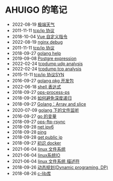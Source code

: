 # AHUIGO 的笔记
- 2022-08-19 [极端天气](/b/news/weather)
- 2011-11-11 [tcp/ip 协议](/b/net/net-tcpip)
- 2018-10-04 [Vue 自定义指令](/b/ria/vue/vue-project)
- 2022-08-19 [nginx debug](/b/nginx/nginx-debug-log)
- 2011-11-11 [tcp/ip 协议](/b/net/net-tcpip)
- 2018-09-27 [golang help](/b/go/11.go-begin-help)
- 2019-09-08 [Postgre expression](/b/db/pg-expr-execute)
- 2022-02-24 [tcpdump udp analysis](/b/net/net-tcpdump-udp)
- 2022-02-24 [tcpdump tcp analysis](/b/net/net-tcpdump-tcp)
- 2015-11-11 [tcp/ip 协议SYN](/b/net/net-tcp-queue)
- 2016-09-27 [golang pkg 开发包](/b/go/go-pkg-publish)
- 2022-06-18 [shell 表达式](/b/c/shell-expr)
- 2018-09-27 [ops-process-ps](/b/c/ops-process-ps)
- 2018-09-26 [如何避免深度递归](/b/algorithm/func-tail-call)
- 2018-09-27 [Golang：Array and slice](/b/go/go-array-slice)
- 2020-07-09 [golang 下的文件监听](/b/go/go-file-watch)
- 2016-09-27 [go 的变量](/b/go/go-var)
- 2018-09-27 [ops-ftp-rsync](/b/c/ops-ftp-rsync)
- 2018-09-28 [net ipv6](/b/net/net-ipv6)
- 2018-09-28 [ping](/b/net/net-ip-ping)
- 2018-09-28 [get public ip](/b/net/net-ip-conf)
- 2018-09-27 [初识 docker](/b/arch/docker-begin)
- 2021-06-04 [linux 文件系统](/b/c/c-fs)
- 2021-06-04 [linux系统IO](/b/c/c-fs-file)
- 2021-06-04 [linux 文件系统 描述符](/b/c/c-fs-fd)
- 2018-09-26 [动态规划(Dynamic programing, DP)](/b/algorithm/algo-dp)
- 2018-08-26 [c-lib库](/b/c/c-lib)
